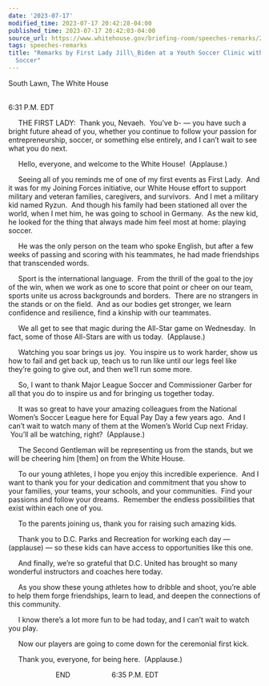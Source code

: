 ```yaml
---
date: '2023-07-17'
modified_time: 2023-07-17 20:42:28-04:00
published_time: 2023-07-17 20:42:03-04:00
source_url: https://www.whitehouse.gov/briefing-room/speeches-remarks/2023/07/17/remarks-by-first-lady-jill-biden-at-a-youth-soccer-clinic-with-major-league-soccer/
tags: speeches-remarks
title: "Remarks by First Lady Jill\_Biden at a Youth Soccer Clinic with Major League\_\
  Soccer"
---
```

 
South Lawn, The White House  
 

6:31 P.M. EDT

     THE FIRST LADY:  Thank you, Nevaeh.  You’ve b- — you have such a
bright future ahead of you, whether you continue to follow your passion
for entrepreneurship, soccer, or something else entirely, and I can’t
wait to see what you do next.  
  
     Hello, everyone, and welcome to the White House!  (Applause.)   
  
     Seeing all of you reminds me of one of my first events as First
Lady.  And it was for my Joining Forces initiative, our White House
effort to support military and veteran families, caregivers, and
survivors.  And I met a military kid named Ryzun.  And though his family
had been stationed all over the world, when I met him, he was going to
school in Germany.  As the new kid, he looked for the thing that always
made him feel most at home: playing soccer.    
  
     He was the only person on the team who spoke English, but after a
few weeks of passing and scoring with his teammates, he had made
friendships that transcended words.      
  
     Sport is the international language.  From the thrill of the goal
to the joy of the win, when we work as one to score that point or cheer
on our team, sports unite us across backgrounds and borders.  There are
no strangers in the stands or on the field.  And as our bodies get
stronger, we learn confidence and resilience, find a kinship with our
teammates.  
  
     We all get to see that magic during the All-Star game on Wednesday.
 In fact, some of those All-Stars are with us today.  (Applause.)    
  
     Watching you soar brings us joy.  You inspire us to work harder,
show us how to fail and get back up, teach us to run like until our legs
feel like they’re going to give out, and then we’ll run some more.    
  
     So, I want to thank Major League Soccer and Commissioner Garber for
all that you do to inspire us and for bringing us together today.    
  
     It was so great to have your amazing colleagues from the National
Women’s Soccer League here for Equal Pay Day a few years ago.  And I
can’t wait to watch many of them at the Women’s World Cup next Friday.
 You’ll all be watching, right?  (Applause.)   
  
     The Second Gentleman will be representing us from the stands, but
we will be cheering him \[them\] on from the White House.     
  
     To our young athletes, I hope you enjoy this incredible experience.
 And I want to thank you for your dedication and commitment that you
show to your families, your teams, your schools, and your communities.
 Find your passions and follow your dreams.  Remember the endless
possibilities that exist within each one of you.  
  
     To the parents joining us, thank you for raising such amazing kids.
   
  
     Thank you to D.C. Parks and Recreation for working each day —
(applause) — so these kids can have access to opportunities like this
one.    
  
     And finally, we’re so grateful that D.C. United has brought so many
wonderful instructors and coaches here today.    
  
     As you show these young athletes how to dribble and shoot, you’re
able to help them forge friendships, learn to lead, and deepen the
connections of this community.  
  
     I know there’s a lot more fun to be had today, and I can’t wait to
watch you play.  
  
     Now our players are going to come down for the ceremonial first
kick.    
  
     Thank you, everyone, for being here.  (Applause.)

  
                        END                     6:35 P.M. EDT
